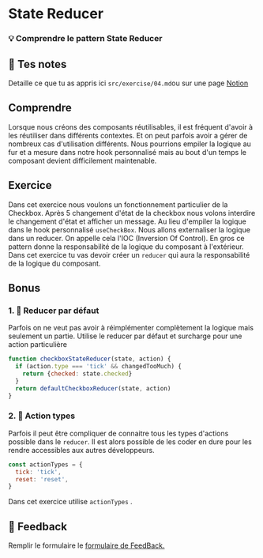 # State Reducer

### 💡 Comprendre le pattern State Reducer

## 📝 Tes notes

Detaille ce que tu as appris ici
`src/exercise/04.md`ou sur une page [Notion](https://go.mikecodeur.com/course-notes-template)

## Comprendre

Lorsque nous créons des composants réutilisables, il est fréquent d'avoir à les
réutiliser dans différents contextes. Et on peut parfois avoir a gérer de
nombreux cas d'utilisation différents. Nous pourrions empiler la logique au fur
et a mesure dans notre hook personnalisé mais au bout d'un temps le composant
devient difficilement maintenable.

## Exercice

Dans cet exercice nous voulons un fonctionnement particulier de la Checkbox.
Après 5 changement d'état de la checkbox nous volons interdire le changement
d'état et afficher un message. Au lieu d'empiler la logique dans le hook
personnalisé `useCheckBox`. Nous allons externaliser la logique dans un reducer.
On appelle cela l'IOC (Inversion Of Control). En gros ce pattern donne la
responsabilité de la logique du composant à l'extérieur. Dans cet exercice tu
vas devoir créer un `reducer` qui aura la responsabilité de la logique du
composant.

## Bonus

### 1. 🚀 Reducer par défaut

Parfois on ne veut pas avoir à réimplémenter complètement la logique mais
seulement un partie. Utilise le reducer par défaut et surcharge pour une action
particulière

```jsx
function checkboxStateReducer(state, action) {
  if (action.type === 'tick' && changedTooMuch) {
    return {checked: state.checked}
  }
  return defaultCheckboxReducer(state, action)
}
```

### 2. 🚀 Action types

Parfois il peut être compliquer de connaitre tous les types d'actions possible
dans le `reducer`. Il est alors possible de les coder en dure pour les rendre
accessibles aux autres développeurs.

```jsx
const actionTypes = {
  tick: 'tick',
  reset: 'reset',
}
```

Dans cet exercice utilise `actionTypes` .

## 🐜 Feedback

Remplir le formulaire le
[formulaire de FeedBack.](https://go.mikecodeur.com/cours-react-avis?entry.1430994900=React%20Patterns%20Avancés&entry.533578441=04%20State%20Reducer)
